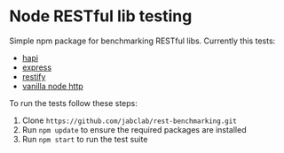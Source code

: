 # Node RESTful lib testing

Simple npm package for benchmarking RESTful libs. Currently this tests:

  * [hapi](https://github.com/walmartlabs/hapi)
  * [express](https://github.com/visionmedia/express)
  * [restify](https://github.com/mcavage/node-restify)
  * [vanilla node http](http://nodejs.org/api/http.html)

To run the tests follow these steps:

  1. Clone `https://github.com/jabclab/rest-benchmarking.git`
  2. Run `npm update` to ensure the required packages are installed
  3. Run `npm start` to run the test suite